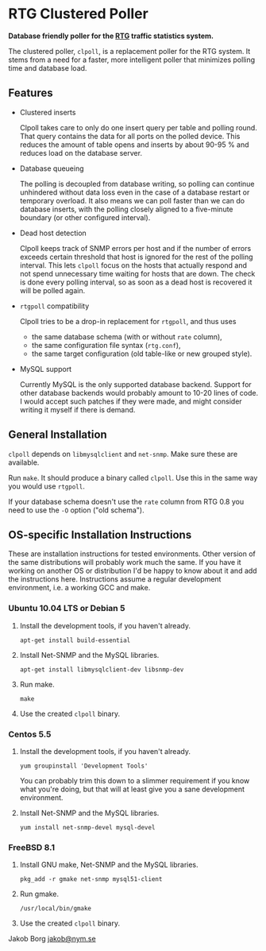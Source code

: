 RTG Clustered Poller
====================

**Database friendly poller for the [RTG](http://rtg.sourceforge.net/) traffic
statistics system.**

The clustered poller, `clpoll`, is a replacement poller for the RTG system. It
stems from a need for a faster, more intelligent poller that minimizes polling
time and database load.

Features
--------

* Clustered inserts

  Clpoll takes care to only do one insert query per table and polling round.
  That query contains the data for all ports on the polled device. This reduces
  the amount of table opens and inserts by about 90-95 % and reduces load on the
  database server.

* Database queueing

  The polling is decoupled from database writing, so polling can continue
  unhindered without data loss even in the case of a database restart or
  temporary overload. It also means we can poll faster than we can do database
  inserts, with the polling closely aligned to a five-minute boundary (or other
  configured interval).

* Dead host detection

  Clpoll keeps track of SNMP errors per host and if the number of errors
  exceeds certain threshold that host is ignored for the rest of the polling
  interval. This lets `clpoll` focus on the hosts that actually respond and not
  spend unnecessary time waiting for hosts that are down. The check is done every
  polling interval, so as soon as a dead host is recovered it will be polled
  again.

* `rtgpoll` compatibility

  Clpoll tries to be a drop-in replacement for `rtgpoll`, and thus uses

    *  the same database schema (with or without `rate` column),
    *  the same configuration file syntax (`rtg.conf`),
    *  the same target configuration (old table-like or new grouped style).

* MySQL support

  Currently MySQL is the only supported database backend. Support for other
  database backends would probably amount to 10-20 lines of code. I would accept
  such patches if they were made, and might consider writing it myself if there
  is demand.

General Installation
--------------------

`clpoll` depends on `libmysqlclient` and `net-snmp`. Make sure these are
available.

Run `make`. It should produce a binary called `clpoll`. Use this in the same
way you would use `rtgpoll`.

If your database schema doesn't use the `rate` column from RTG 0.8 you need to
use the `-O` option ("old schema").

OS-specific Installation Instructions
-------------------------------------

These are installation instructions for tested environments. Other version of
the same distributions will probably work much the same. If you have it working
on another OS or distribution I'd be happy to know about it and add the
instructions here. Instructions assume a regular development environment, i.e.
a working GCC and make.

### Ubuntu 10.04 LTS or Debian 5

1. Install the development tools, if you haven't already.

   `apt-get install build-essential`

2. Install Net-SNMP and the MySQL libraries.

   `apt-get install libmysqlclient-dev libsnmp-dev`

2. Run make.

   `make`

3. Use the created `clpoll` binary.

### Centos 5.5

1. Install the development tools, if you haven't already.

   `yum groupinstall 'Development Tools'`

   You can probably trim this down to a slimmer requirement if you know what
   you're doing, but that will at least give you a sane development environment.

2. Install Net-SNMP and the MySQL libraries.

   `yum install net-snmp-devel mysql-devel`

### FreeBSD 8.1

1. Install GNU make, Net-SNMP and the MySQL libraries.

   `pkg_add -r gmake net-snmp mysql51-client`

2. Run gmake.

   `/usr/local/bin/gmake`

3. Use the created `clpoll` binary.

Jakob Borg <jakob@nym.se>
